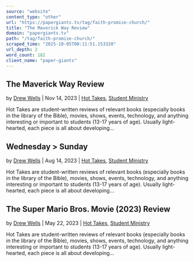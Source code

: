 ```yaml
---
source: "website"
content_type: "other"
url: "https://papergiants.tv/tag/faith-promise-church/"
title: "The Maverick Way Review"
domain: "papergiants.tv"
path: "/tag/faith-promise-church/"
scraped_time: "2025-10-05T00:11:51.153320"
url_depth: 2
word_count: 182
client_name: "paper-giants"
---
```


## The Maverick Way Review

by [Drew Wells](https://papergiants.tv/author/drew/ "Posts by Drew Wells") | Nov 14, 2023 | [Hot Takes](https://papergiants.tv/category/studentresources/hot-takes/), [Student Ministry](https://papergiants.tv/category/studentresources/)

Hot Takes are student-written reviews of relevant books (especially books in the library of the Bible), movies, shows, events, technology, and anything interesting or important to students (13-17 years of age). Usually light-hearted, each piece is all about developing...

## Wednesday > Sunday

by [Drew Wells](https://papergiants.tv/author/drew/ "Posts by Drew Wells") | Aug 14, 2023 | [Hot Takes](https://papergiants.tv/category/studentresources/hot-takes/), [Student Ministry](https://papergiants.tv/category/studentresources/)

Hot Takes are student-written reviews of relevant books (especially books in the library of the Bible), movies, shows, events, technology, and anything interesting or important to students (13-17 years of age). Usually light-hearted, each piece is all about developing...

## The Super Mario Bros. Movie (2023) Review

by [Drew Wells](https://papergiants.tv/author/drew/ "Posts by Drew Wells") | May 22, 2023 | [Hot Takes](https://papergiants.tv/category/studentresources/hot-takes/), [Student Ministry](https://papergiants.tv/category/studentresources/)

Hot Takes are student-written reviews of relevant books (especially books in the library of the Bible), movies, shows, events, technology, and anything interesting or important to students (13-17 years of age). Usually light-hearted, each piece is all about developing...